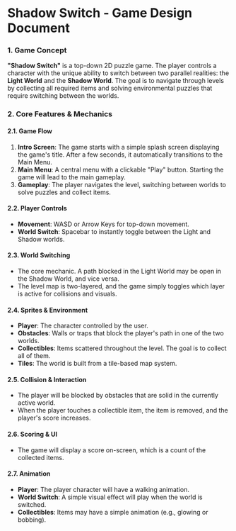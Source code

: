 # **Shadow Switch \- Game Design Document**

### **1\. Game Concept**

**"Shadow Switch"** is a top-down 2D puzzle game. The player controls a character with the unique ability to switch between two parallel realities: the **Light World** and the **Shadow World**. The goal is to navigate through levels by collecting all required items and solving environmental puzzles that require switching between the worlds.

### **2\. Core Features & Mechanics**

#### **2.1. Game Flow**

1. **Intro Screen**: The game starts with a simple splash screen displaying the game's title. After a few seconds, it automatically transitions to the Main Menu.  
2. **Main Menu**: A central menu with a clickable "Play" button. Starting the game will lead to the main gameplay.  
3. **Gameplay**: The player navigates the level, switching between worlds to solve puzzles and collect items.

#### **2.2. Player Controls**

* **Movement**: WASD or Arrow Keys for top-down movement.  
* **World Switch**: Spacebar to instantly toggle between the Light and Shadow worlds.

#### **2.3. World Switching**

* The core mechanic. A path blocked in the Light World may be open in the Shadow World, and vice versa.  
* The level map is two-layered, and the game simply toggles which layer is active for collisions and visuals.

#### **2.4. Sprites & Environment**

* **Player**: The character controlled by the user.  
* **Obstacles**: Walls or traps that block the player's path in one of the two worlds.  
* **Collectibles**: Items scattered throughout the level. The goal is to collect all of them.  
* **Tiles**: The world is built from a tile-based map system.

#### **2.5. Collision & Interaction**

* The player will be blocked by obstacles that are solid in the currently active world.  
* When the player touches a collectible item, the item is removed, and the player's score increases.

#### **2.6. Scoring & UI**

* The game will display a score on-screen, which is a count of the collected items.

#### **2.7. Animation**

* **Player**: The player character will have a walking animation.  
* **World Switch**: A simple visual effect will play when the world is switched.  
* **Collectibles**: Items may have a simple animation (e.g., glowing or bobbing).